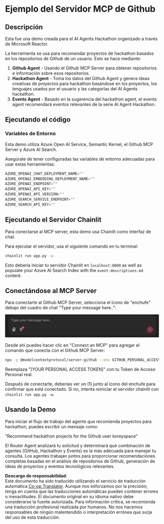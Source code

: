<!--
CO_OP_TRANSLATOR_METADATA:
{
  "original_hash": "9bf0395cbc541ce8db2a9699c8678dfc",
  "translation_date": "2025-05-21T08:12:52+00:00",
  "source_file": "11-mcp/code_samples/github-mcp/README.md",
  "language_code": "es"
}
-->
# Ejemplo del Servidor MCP de Github

## Descripción

Esta fue una demo creada para el AI Agents Hackathon organizado a través de Microsoft Reactor.

La herramienta se usa para recomendar proyectos de hackathon basados en los repositorios de Github de un usuario.
Esto se hace mediante:

1. **Github Agent** - Usando el Github MCP Server para obtener repositorios e información sobre esos repositorios.
2. **Hackathon Agent** - Toma los datos del Github Agent y genera ideas creativas de proyectos para hackathon basándose en los proyectos, los lenguajes usados por el usuario y las categorías del AI Agents hackathon.
3. **Events Agent** - Basado en la sugerencia del hackathon agent, el events agent recomendará eventos relevantes de la serie AI Agent Hackathon.

## Ejecutando el código 

### Variables de Entorno

Esta demo utiliza Azure Open AI Service, Semantic Kernel, el Github MCP Server y Azure AI Search.

Asegúrate de tener configuradas las variables de entorno adecuadas para usar estas herramientas:

```python
AZURE_OPENAI_CHAT_DEPLOYMENT_NAME=""
AZURE_OPENAI_EMBEDDING_DEPLOYMENT_NAME=""
AZURE_OPENAI_ENDPOINT=""
AZURE_OPENAI_API_KEY=""
AZURE_OPENAI_API_VERSION=""
AZURE_SEARCH_SERVICE_ENDPOINT=""
AZURE_SEARCH_API_KEY=""
``` 

## Ejecutando el Servidor Chainlit

Para conectarse al MCP server, esta demo usa Chainlit como interfaz de chat.

Para ejecutar el servidor, usa el siguiente comando en tu terminal:

```bash
chainlit run app.py -w
```

Esto debería iniciar tu servidor Chainlit en `localhost:8000` as well as populate your Azure AI Search Index with the `event-descriptions.md` content.

## Conectándose al MCP Server

Para conectarte al Github MCP Server, selecciona el ícono de "enchufe" debajo del cuadro de chat "Type your message here..":

![MCP Connect](../../../../../11-mcp/code_samples/github-mcp/images/mcp-chainlit-1.png)

Desde ahí puedes hacer clic en "Connect an MCP" para agregar el comando que conecta con el Github MCP Server:

```bash
npx -y @modelcontextprotocol/server-github --env GITHUB_PERSONAL_ACCESS_TOKEN=[YOUR PERSONAL ACCESS TOKEN]
```

Reemplaza "[YOUR PERSONAL ACCESS TOKEN]" con tu Token de Acceso Personal real.

Después de conectarte, deberías ver un (1) junto al ícono del enchufe para confirmar que está conectado. Si no, intenta reiniciar el servidor chainlit con `chainlit run app.py -w`.

## Usando la Demo 

Para iniciar el flujo de trabajo del agente que recomienda proyectos para hackathon, puedes escribir un mensaje como:

"Recommend hackathon projects for the Github user koreyspace"

El Router Agent analizará tu solicitud y determinará qué combinación de agentes (GitHub, Hackathon y Events) es la más adecuada para manejar tu consulta. Los agentes trabajan juntos para proporcionar recomendaciones completas basadas en el análisis de repositorios de Github, generación de ideas de proyectos y eventos tecnológicos relevantes.

**Descargo de responsabilidad**:  
Este documento ha sido traducido utilizando el servicio de traducción automática [Co-op Translator](https://github.com/Azure/co-op-translator). Aunque nos esforzamos por la precisión, tenga en cuenta que las traducciones automáticas pueden contener errores o inexactitudes. El documento original en su idioma nativo debe considerarse la fuente autorizada. Para información crítica, se recomienda una traducción profesional realizada por humanos. No nos hacemos responsables de ningún malentendido o interpretación errónea que surja del uso de esta traducción.